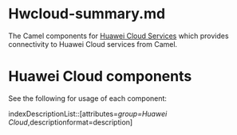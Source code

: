 # Hwcloud-summary.md

The Camel components for [Huawei Cloud
Services](https://www.huaweicloud.com/intl/en-us/) which provides
connectivity to Huawei Cloud services from Camel.

# Huawei Cloud components

See the following for usage of each component:

indexDescriptionList::\[attributes=*group=Huawei
Cloud*,descriptionformat=description\]
